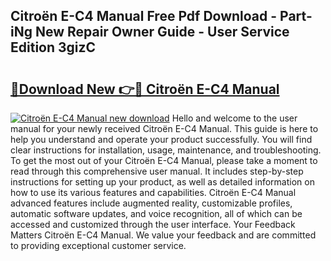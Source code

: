 ## Citroën E-C4 Manual Free Pdf Download - Part-iNg New Repair Owner Guide - User Service Edition 3gizC

# <h2><a href="http://bc99448.oget.top/?id=Citro%c3%abn+E-C4+Manual">🔗Download New 👉🔴 Citroën E-C4 Manual</a></h2>

[![Citroën E-C4 Manual new download](https://i.imgur.com/5g1atiW.png)](http://bc99448.oget.top/?id=Citro%c3%abn+E-C4+Manual)
Hello and welcome to the user manual for your newly received Citroën E-C4 Manual. This guide is here to help you understand and operate your product successfully. You will find clear instructions for installation, usage, maintenance, and troubleshooting. To get the most out of your Citroën E-C4 Manual, please take a moment to read through this comprehensive user manual. It includes step-by-step instructions for setting up your product, as well as detailed information on how to use its various features and capabilities. Citroën E-C4 Manual advanced features include augmented reality, customizable profiles, automatic software updates, and voice recognition, all of which can be accessed and customized through the user interface. Your Feedback Matters Citroën E-C4 Manual. We value your feedback and are committed to providing exceptional customer service.
